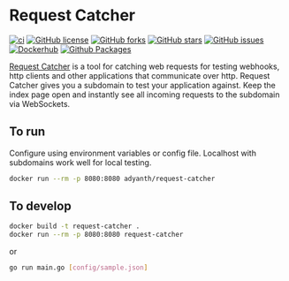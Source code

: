 # Request Catcher

[![ci](https://github.com/adyanth/request-catcher/actions/workflows/docker.yaml/badge.svg)](https://github.com/adyanth/request-catcher/actions/workflows/docker.yaml)
[![GitHub license](https://img.shields.io/github/license/adyanth/request-catcher?color=brightgreen)](https://github.com/adyanth/request-catcher/blob/main/LICENSE)
[![GitHub forks](https://img.shields.io/github/forks/adyanth/request-catcher)](https://github.com/adyanth/cloudflare-operator/network)
[![GitHub stars](https://img.shields.io/github/stars/adyanth/request-catcher)](https://github.com/adyanth/cloudflare-operator/stargazers)
[![GitHub issues](https://img.shields.io/github/issues/adyanth/request-catcher)](https://github.com/adyanth/request-catcher/issues)
[![Dockerhub](https://img.shields.io/badge/package-darkblue?style=flat&logo=docker&link=https%3A%2F%2Fhub.docker.com%2Fr%2Fadyanth%2Frequest-catcher)](https://hub.docker.com/r/adyanth/request-catcher)
[![Github Packages](https://img.shields.io/badge/package-gray?style=flat&logo=github)
](https://github.com/adyanth/request-catcher/pkgs/container/request-catcher)

[Request Catcher](https://requestcatcher.com) is a tool for catching web requests for testing webhooks, http clients and other applications that communicate over http. Request Catcher gives you a subdomain to test your application against. Keep the index page open and instantly see all incoming requests to the subdomain via WebSockets.


## To run

Configure using environment variables or config file. Localhost with subdomains work well for local testing.

```bash
docker run --rm -p 8080:8080 adyanth/request-catcher
```

## To develop

```bash
docker build -t request-catcher .
docker run --rm -p 8080:8080 request-catcher
```

or 

```bash
go run main.go [config/sample.json]
```
